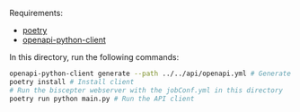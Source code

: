 Requirements:
- [poetry](https://python-poetry.org)
- [openapi-python-client](https://github.com/openapi-generators/openapi-python-client)

In this directory, run the following commands:
```bash
openapi-python-client generate --path ../../api/openapi.yml # Generate the openAPI python client
poetry install # Install client
# Run the biscepter webserver with the jobConf.yml in this directory
poetry run python main.py # Run the API client
```
